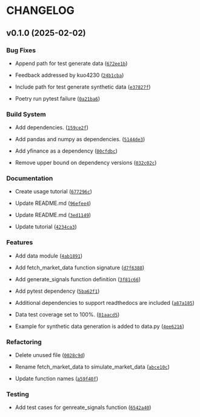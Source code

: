 # CHANGELOG


## v0.1.0 (2025-02-02)

### Bug Fixes

- Append path for test generate data
  ([`672ee1b`](https://github.com/UBC-MDS/traders_copilot_mzza_25/commit/672ee1bb4bfb919ff599be7454a53fe59d6b5294))

- Feedback addressed by kuo4230
  ([`24b1cba`](https://github.com/UBC-MDS/traders_copilot_mzza_25/commit/24b1cba29a36b4a584b001a7044528fdbecacac4))

- Include path for test generate synthetic data
  ([`e37827f`](https://github.com/UBC-MDS/traders_copilot_mzza_25/commit/e37827f4382dfcf8249bfc3368f58fc2dc427533))

- Poetry run pytest failure
  ([`0a21ba6`](https://github.com/UBC-MDS/traders_copilot_mzza_25/commit/0a21ba6cca848acfb893b7b5f9f55114dde93b18))

### Build System

- Add dependencies.
  ([`159ce2f`](https://github.com/UBC-MDS/traders_copilot_mzza_25/commit/159ce2f207318e56d49250716a1cdb454a3d2aa4))

- Add pandas and numpy as dependencies.
  ([`5144de3`](https://github.com/UBC-MDS/traders_copilot_mzza_25/commit/5144de39ff7949d3dba8cd6fd6ed59822123eebb))

- Add yfinance as a dependency
  ([`00cfdbc`](https://github.com/UBC-MDS/traders_copilot_mzza_25/commit/00cfdbcb8c015e0983982a36b3c4ba88e18ff4b7))

- Remove upper bound on dependency versions
  ([`032c02c`](https://github.com/UBC-MDS/traders_copilot_mzza_25/commit/032c02c94544d371e7e9732bd2c3ab2675568d76))

### Documentation

- Create usage tutorial
  ([`677296c`](https://github.com/UBC-MDS/traders_copilot_mzza_25/commit/677296cd92e15cd4c3480fe8a7f71aa2f920b7b0))

- Update README.md
  ([`96efee4`](https://github.com/UBC-MDS/traders_copilot_mzza_25/commit/96efee43a2865800cfe7cc1563d3397e09d0328c))

- Update README.md
  ([`3ed1149`](https://github.com/UBC-MDS/traders_copilot_mzza_25/commit/3ed11490705ff2919b05253e0fd073571ab16944))

- Update tutorial
  ([`4234ca3`](https://github.com/UBC-MDS/traders_copilot_mzza_25/commit/4234ca3d5fd2aa9d7d7bb2cc8e9acc4335765251))

### Features

- Add data module
  ([`4ab1891`](https://github.com/UBC-MDS/traders_copilot_mzza_25/commit/4ab1891ee3f223c9c2df1c2422276f89f57dfdd2))

- Add fetch_market_data function signature
  ([`d7f6388`](https://github.com/UBC-MDS/traders_copilot_mzza_25/commit/d7f6388adc8ab316c90a4db85e0ad79379c67aab))

- Add generate_signals function definition
  ([`3f81c66`](https://github.com/UBC-MDS/traders_copilot_mzza_25/commit/3f81c66eb31f4776faa8b967a8a438fe2779aafa))

- Add pytest dependency
  ([`5ba62f1`](https://github.com/UBC-MDS/traders_copilot_mzza_25/commit/5ba62f1093d0c2e640eb70c0b894b8f9f841ac0b))

- Additional dependencies to support readthedocs are included
  ([`a87a185`](https://github.com/UBC-MDS/traders_copilot_mzza_25/commit/a87a185e2b18ace8d1a59a70a035a7e8f45fbb17))

- Data test coverage set to 100%.
  ([`01aacd5`](https://github.com/UBC-MDS/traders_copilot_mzza_25/commit/01aacd59117291de5eae37264ffd07859bcdbf43))

- Example for synthetic data generation is added to data.py
  ([`4ee6216`](https://github.com/UBC-MDS/traders_copilot_mzza_25/commit/4ee62164830e429c88cdecb883369c94d2e9cf6b))

### Refactoring

- Delete unused file
  ([`0028c9d`](https://github.com/UBC-MDS/traders_copilot_mzza_25/commit/0028c9d24bf594aa10dc04f2eba3b8805a050129))

- Rename fetch_market_data to simulate_market_data
  ([`abce10c`](https://github.com/UBC-MDS/traders_copilot_mzza_25/commit/abce10c15dc2fa250c548e45e68d77d8fa8f5fb2))

- Update function names
  ([`a59f40f`](https://github.com/UBC-MDS/traders_copilot_mzza_25/commit/a59f40f6bf6adc78e2641a3a947acaaa65d43d97))

### Testing

- Add test cases for genreate_signals function
  ([`6542a40`](https://github.com/UBC-MDS/traders_copilot_mzza_25/commit/6542a406d7b7639bab21a25106dd958b53320b3a))
